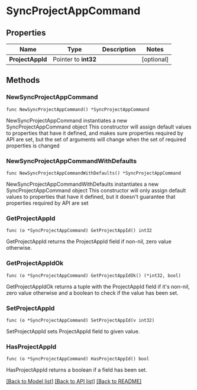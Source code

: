 # SyncProjectAppCommand

## Properties

Name | Type | Description | Notes
------------ | ------------- | ------------- | -------------
**ProjectAppId** | Pointer to **int32** |  | [optional] 

## Methods

### NewSyncProjectAppCommand

`func NewSyncProjectAppCommand() *SyncProjectAppCommand`

NewSyncProjectAppCommand instantiates a new SyncProjectAppCommand object
This constructor will assign default values to properties that have it defined,
and makes sure properties required by API are set, but the set of arguments
will change when the set of required properties is changed

### NewSyncProjectAppCommandWithDefaults

`func NewSyncProjectAppCommandWithDefaults() *SyncProjectAppCommand`

NewSyncProjectAppCommandWithDefaults instantiates a new SyncProjectAppCommand object
This constructor will only assign default values to properties that have it defined,
but it doesn't guarantee that properties required by API are set

### GetProjectAppId

`func (o *SyncProjectAppCommand) GetProjectAppId() int32`

GetProjectAppId returns the ProjectAppId field if non-nil, zero value otherwise.

### GetProjectAppIdOk

`func (o *SyncProjectAppCommand) GetProjectAppIdOk() (*int32, bool)`

GetProjectAppIdOk returns a tuple with the ProjectAppId field if it's non-nil, zero value otherwise
and a boolean to check if the value has been set.

### SetProjectAppId

`func (o *SyncProjectAppCommand) SetProjectAppId(v int32)`

SetProjectAppId sets ProjectAppId field to given value.

### HasProjectAppId

`func (o *SyncProjectAppCommand) HasProjectAppId() bool`

HasProjectAppId returns a boolean if a field has been set.


[[Back to Model list]](../README.md#documentation-for-models) [[Back to API list]](../README.md#documentation-for-api-endpoints) [[Back to README]](../README.md)


